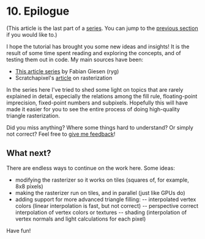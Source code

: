 # 10. Epilogue

(This article is the last part of a [series](./#sections). You can jump to the [previous section](9) if you would like to.)

I hope the tutorial has brought you some new ideas and insights! It is the result of some time spent reading and exploring the concepts, and of testing them out in code. My main sources have been:

- [This article series](https://fgiesen.wordpress.com/2013/02/06/the-barycentric-conspirac/) by Fabian Giesen (ryg)
- Scratchapixel's [article](https://www.scratchapixel.com/lessons/3d-basic-rendering/rasterization-practical-implementation) on rasterization

In the series here I've tried to shed some light on topics that are rarely explained in detail, especially the relations among the fill rule, floating-point imprecision, fixed-point numbers and subpixels. Hopefully this will have made it easier for you to see the entire process of doing high-quality triangle rasterization.

Did you miss anything? Where some things hard to understand? Or simply not correct? Feel free to [give me feedback](https://github.com/kristoffer-dyrkorn/triangle-rasterizer/issues)!

## What next?

There are endless ways to continue on the work here. Some ideas:

- modifying the rasterizer so it works on tiles (squares of, for example, 8x8 pixels)
- making the rasterizer run on tiles, and in parallel (just like GPUs do)
- adding support for more advanced triangle filling:
  -- interpolated vertex colors (linear interpolation is fast, but not correct)
  -- perspective correct interpolation of vertex colors or textures
  -- shading (interpolation of vertex normals and light calculations for each pixel)

Have fun!
